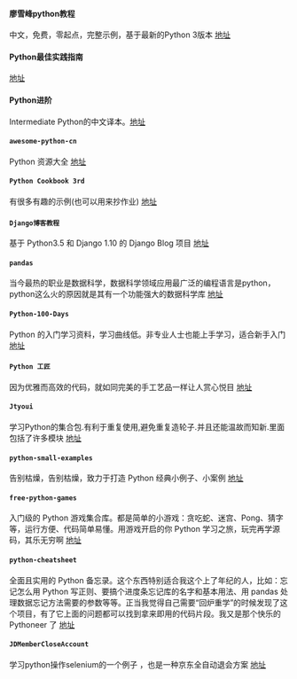 #### 廖雪峰python教程

中文，免费，零起点，完整示例，基于最新的Python 3版本 [地址](https://www.liaoxuefeng.com/wiki/1016959663602400)

#### Python最佳实践指南

[地址](https://pythonguidecn.readthedocs.io/zh/latest/)

#### Python进阶

Intermediate Python的中文译本。[地址](https://eastlakeside.gitbook.io/interpy-zh/)

#### `awesome-python-cn`

Python 资源大全 [地址](https://github.com/jobbole/awesome-python-cn)

#### `Python Cookbook 3rd`

有很多有趣的示例(也可以用来抄作业) [地址](https://python3-cookbook.readthedocs.io/zh_CN/latest/)

#### `Django博客教程`

基于 Python3.5 和 Django 1.10 的 Django Blog 项目 [地址](https://github.com/jukanntenn/django-blog-tutorial)

#### `pandas`

当今最热的职业是数据科学，数据科学领域应用最广泛的编程语言是python，python这么火的原因就是其有一个功能强大的数据科学库 [地址](https://github.com/hangsz/pandas-tutorial)

#### `Python-100-Days`

Python 的入门学习资料，学习曲线低。非专业人士也能上手学习，适合新手入门 [地址](https://github.com/jackfrued/Python-100-Days)

#### `Python 工匠`

因为优雅而高效的代码，就如同完美的手工艺品一样让人赏心悦目 [地址](https://github.com/piglei/one-python-craftsman)

#### `Jtyoui`

学习Python的集合包.有利于重复使用,避免重复造轮子.并且还能温故而知新.里面包括了许多模块 [地址](https://github.com/jtyoui/Jtyoui)

#### `python-small-examples`

告别枯燥，告别枯燥，致力于打造 Python 经典小例子、小案例 [地址](http://www.zglg.work/python-small-examples/)

#### `free-python-games`

入门级的 Python 游戏集合库。都是简单的小游戏：贪吃蛇、迷宫、Pong、猜字等，运行方便、代码简单易懂。用游戏开启的你 Python 学习之旅，玩完再学源码，其乐无穷啊 [地址](https://github.com/grantjenks/free-python-games)

#### `python-cheatsheet`

全面且实用的 Python 备忘录。这个东西特别适合我这个上了年纪的人，比如：忘记怎么用 Python 写正则、要搞个进度条忘记库的名字和基本用法、用 pandas 处理数据忘记方法需要的参数等等。正当我觉得自己需要“回炉重学”的时候发现了这个项目，有了它上面的问题都可以找到拿来即用的代码片段。我又是那个快乐的 Pythoneer 了 [地址](https://github.com/gto76/python-cheatsheet)

#### `JDMemberCloseAccount`

学习python操作selenium的一个例子 ，也是一种京东全自动退会方案 [地址](https://github.com/yqchilde/JDMemberCloseAccount)
